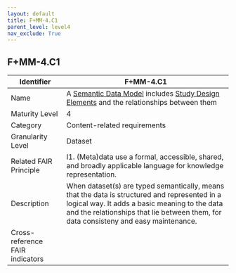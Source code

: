 ```yaml
---
layout: default
title: F+MM-4.C1
parent_level: level4
nav_exclude: True
---
```


## F+MM-4.C1

| Identifier | F+MM-4.C1 |
| ---------- | ----------|
| Name | A [Semantic Data Model](https://fairplus.github.io/Data-Maturity/docs/Glossary/#semantic-data-model) includes [Study Design Elements](https://fairplus.github.io/Data-Maturity/docs/Glossary/#study-design-element) and the relationships between them |
| Maturity Level | 4 |
| Category | Content-related requirements |
| Granularity Level | Dataset |
| Related FAIR Principle | I1. (Meta)data use a formal, accessible, shared, and broadly applicable language for knowledge representation. |
| Description | When dataset(s) are typed semantically, means that the data is structured and represented in a logical way. It adds a basic meaning to the data and the relationships that lie between them, for data consisteny and easy maintenance. |
| Cross-reference FAIR indicators |  |
